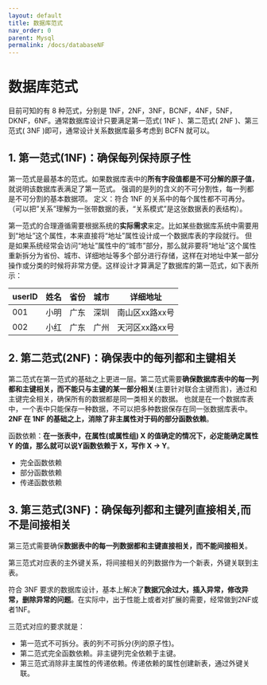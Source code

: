 ```yaml
---
layout: default
title: 数据库范式
nav_order: 0
parent: Mysql
permalink: /docs/databaseNF
---
```



# 数据库范式

目前可知的有 8 种范式，分别是 1NF，2NF，3NF，BCNF，4NF，5NF，DKNF，6NF。通常数据库设计只要满足第一范式( 1NF )、第二范式( 2NF )、第三范式( 3NF )即可，通常设计关系数据库最多考虑到 BCFN 就可以。

## 1. 第一范式(1NF)：确保每列保持原子性
第一范式是最基本的范式。如果数据库表中的**所有字段值都是不可分解的原子值**，就说明该数据库表满足了第一范式。
强调的是列的含义的不可分割性，每一列都是不可分割的基本数据项。
定义：符合 1NF 的关系中的每个属性都不可再分。（可以把”关系”理解为一张带数据的表，“关系模式”是这张数据表的表结构）。

第一范式的合理遵循需要根据系统的**实际需求**来定。比如某些数据库系统中需要用到“地址”这个属性，本来直接将“地址”属性设计成一个数据库表的字段就行。
但是如果系统经常会访问“地址”属性中的“城市”部分，那么就非要将“地址”这个属性重新拆分为省份、城市、详细地址等多个部分进行存储，这样在对地址中某一部分操作或分类的时候将非常方便。这样设计才算满足了数据库的第一范式，如下表所示：

|  userID   | 姓名  | 省份 |  城市   | 详细地址  |
|  ----  | ----  | ---- |  ----  | ----  |
| 001  | 小明 | 广东  | 深圳 | 南山区xx路xx号 |
| 002  | 小红 | 广东  | 广州 | 天河区xx路xx号 |


## 2. 第二范式(2NF)：确保表中的每列都和主键相关
第二范式在第一范式的基础之上更进一层。第二范式需要**确保数据库表中的每一列都和主键相关，而不能只与主键的某一部分相关**(主要针对联合主键而言)，通过和主键完全相关，确保所有的数据都是同一类相关的数据。
也就是在一个数据库表中，一个表中只能保存一种数据，不可以把多种数据保存在同一张数据库表中。 **2NF 在 1NF 的基础之上，消除了非主属性对于码的部分函数依赖**。

函数依赖：**在一张表中，在属性(或属性组) X 的值确定的情况下，必定能确定属性 Y 的值，那么就可以说Y函数依赖于 X，写作 X → Y**。

- 完全函数依赖
- 部分函数依赖
- 传递函数依赖

## 3. 第三范式(3NF)：确保每列都和主键列直接相关,而不是间接相关

第三范式需要确保**数据表中的每一列数据都和主键直接相关，而不能间接相关**。

第三范式对应表的主外键关系，将间接相关的列数据作为一个新表，外键关联到主表。

符合 3NF 要求的数据库设计，基本上解决了**数据冗余过大，插入异常，修改异常，删除异常的问题**。在实际中，出于性能上或者对扩展的需要，经常做到2NF或者1NF。

三范式对应的要求就是：
- 第一范式不可拆分。表的列不可拆分(列的原子性)。
- 第二范式完全函数依赖。非主键列完全依赖于主键。
- 第三范式消除非主属性的传递依赖。传递依赖的属性创建新表，通过外键关联。

